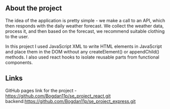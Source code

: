 ## About the project

The idea of the application is pretty simple - we make a call to an API, which then responds with the daily weather forecast. We collect the weather data, process it, and then based on the forecast, we recommend suitable clothing to the user.

In this project I used JavaScript XML to write HTML elements in JavaScript and place them in the DOM without any createElement()
or appendChild() methods. I also used react hooks to isolate reusable parts from functional components.

## Links

GitHub pages link for the project - https://github.com/Bogdan11p/se_project_react.git
backend:https://github.com/Bogdan11p/se_project_express.git
